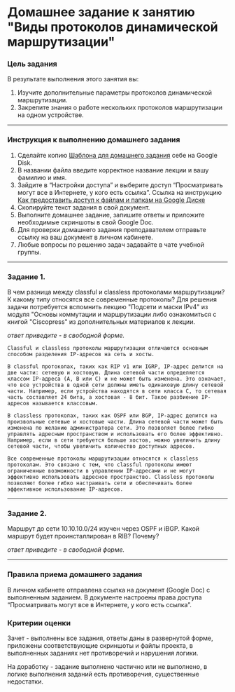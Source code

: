 # Домашнее задание к занятию "Виды протоколов динамической маршрутизации"

### Цель задания 

В результате выполнения этого занятия вы:
1. Изучите дополнительные параметры протоколов динамической маршрутизации.
2. Закрепите знания о работе нескольких протоколов маршрутизации на одном устройстве. 

------

### Инструкция к выполнению домашнего задания

1. Сделайте копию [Шаблона для домашнего задания](https://docs.google.com/document/d/1youKpKm_JrC0UzDyUslIZW2E2bIv5OVlm_TQDvH5Pvs/edit) себе на Google Disk.
2. В названии файла введите корректное название лекции и вашу фамилию и имя.
3. Зайдите в “Настройки доступа” и выберите доступ “Просматривать могут все в Интернете, у кого есть ссылка”.
 Ссылка на инструкцию [Как предоставить доступ к файлам и папкам на Google Диске](https://support.google.com/docs/answer/2494822?hl=ru&co=GENIE.Platform%3DDesktop)
5. Скопируйте текст задания в свой документ.
6. Выполните домашнее задание, запишите ответы и приложите необходимые скриншоты в свой Google Doc.
7. Для проверки домашнего задания преподавателем отправьте ссылку на ваш документ в личном кабинете.
8. Любые вопросы по решению задач задавайте в чате учебной группы.

------

### Задание 1.

В чем разница между classful и classless протоколами маршрутизации? К какому типу относятся все современные протоколы? 
Для решения задачи потребуется вспомнить лекцию "Подсети и маски IPv4" из модуля "Основы коммутации и маршрутизации либо ознакомиться с книгой "Ciscopress" из дополнительных материалов к лекции. 

*ответ приведите - в свободной форме.*
```
Classful и classless протоколы маршрутизации отличаются основным способом разделения IP-адресов на сеть и хосты.

В classful протоколах, таких как RIP v1 или IGRP, IP-адрес делится на две части: сетевую и хостовую. Длина сетевой части определяется классом IP-адреса (A, B или C) и не может быть изменена. Это означает, что все устройства в одной сети должны иметь одинаковую длину сетевой части. Например, если устройства находятся в сети класса C, то сетевая часть составляет 24 бита, а хостовая - 8 бит. Такое разбиение IP-адресов называется классовым.

В classless протоколах, таких как OSPF или BGP, IP-адрес делится на произвольные сетевые и хостовые части. Длина сетевой части может быть изменена по желанию администратора сети. Это позволяет более гибко управлять адресным пространством и использовать его более эффективно. Например, если в сети требуется больше хостов, можно увеличить длину сетевой части, чтобы увеличить количество доступных адресов.

Все современные протоколы маршрутизации относятся к classless протоколам. Это связано с тем, что classful протоколы имеют ограниченные возможности в управлении IP-адресами и не могут эффективно использовать адресное пространство. Classless протоколы позволяют более гибко настраивать сети и обеспечивать более эффективное использование IP-адресов.
```

------

### Задание 2.

Маршрут до сети 10.10.10.0/24 изучен через OSPF и iBGP. Какой маршрут будет проинсталлирован в RIB? Почему?

*ответ приведите - в свободной форме.*

------

### Правила приема домашнего задания

В личном кабинете отправлена ссылка на документ (Google Doc) с выполненным заданием. В документе настроены права доступа “Просматривать могут все в Интернете, у кого есть ссылка”.

### Критерии оценки

Зачет - выполнены все задания, ответы даны в развернутой форме, приложены соответствующие скриншоты и файлы проекта, в выполненных заданиях нет противоречий и нарушения логики.

На доработку - задание выполнено частично или не выполнено, в логике выполнения заданий есть противоречия, существенные недостатки.
